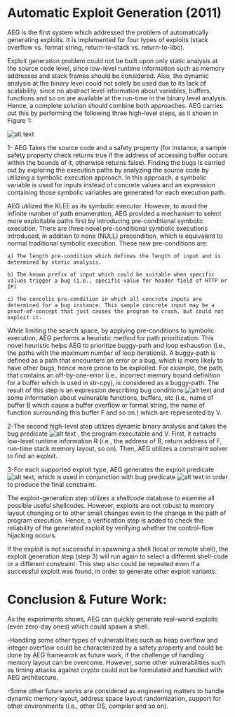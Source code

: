 # Automatic Exploit Generation (2011)
AEG is the first system which addressed the problem of automatically generating exploits. It is implemented for four types of exploits (stack overflow vs. format string, return-to-stack vs. return-to-libc).

Exploit generation problem could not be built upon only static analysis at the source code level, since low-level runtime information such as memory addresses and stack frames should be considered. Also, the dynamic analysis at the binary level could not solely be used due to its lack of scalability, since no abstract level information about variables, buffers, functions and so on are available at the run-time in the binary level analysis.  Hence, a complete solution should combine both approaches. AEG carries out this by performing the following three high-level steps, as it shown in Figure 1:

![alt text](https://github.com/razieheskandari/Screenshots/blob/master/AEG(1).JPG)

 1-  AEG Takes the source code and a safety property (for instance, a sample safety property check returns true if the address of accessing buffer occurs within the bounds of it, otherwise returns false). Finding the bugs is carried out by exploring the execution paths by analyzing the source code by utilizing a symbolic execution approach.  In this approach, a symbolic variable is used for inputs instead of concrete values and an expression containing those symbolic variables are generated for each execution path. 

AEG utilized the KLEE as its symbolic executor. However, to avoid the infinite number of path enumeration, AEG provided a mechanism to select more exploitable paths first by introducing pre-conditional symbolic execution. There are three novel pre-conditional symbolic executions introduced, in addition to none (NULL) precondition, which is equivalent to normal traditional symbolic execution. These new pre-conditions are:
	
    a) The length pre-condition which defines the length of input and is determined by static analysis. 
		
    b) The known prefix of input which could be suitable when specific values trigger a bug (i.e., specific value for header field of HTTP or IP) 
		
    c) The concolic pre-condition in which all concrete inputs are determined for a bug instance. This sample concrete input may be a proof-of-concept that just causes the program to crash, but could not exploit it. 
		
While limiting the search space, by applying pre-conditions to symbolic execution, AEG performs a heuristic method for path prioritization. This novel heuristic helps AEG to prioritize buggy-path and loop exhaustion (i.e., the paths with the maximum number of loop iterations). A buggy-path is defined as a path that encounters an error or a bug, which is more likely to have other bugs, hence more prone to be exploited. For example, the path, that contains an off-by-one-error (i.e., incorrect memory bound definition for a buffer which is used in str-cpy), is considered as a buggy-path. The result of this step is an expression describing bug conditions ![alt text](https://github.com/razieheskandari/Screenshots/blob/master/AEG_Bug.JPG) and some information about vulnerable functions, buffers, etc (i.e., name of buffer B which cause a buffer overflow or format string, the name of function surrounding this buffer F and so on.) which are represented by V.  

  2-The second high-level step utilizes dynamic binary analysis and takes the bug predicate ![alt text](https://github.com/razieheskandari/Screenshots/blob/master/AEG_Bug.JPG) , the program executable and V. First, it extracts low-level runtime information R (i.e., the address of B, return address of F, run-time stack memory layout, so on). Then, AEG utilizes a constraint solver to find an exploit. 

  3-For each supported exploit type, AEG generates the exploit predicate ![alt text](https://github.com/razieheskandari/Screenshots/blob/master/AEG_Exploit.JPG), which is used in conjunction with bug predicate ![alt text](https://github.com/razieheskandari/Screenshots/blob/master/AEG_Bug.JPG) in order to produce the final constraint. 

The exploit-generation step utilizes a shellcode database to examine all possible useful shellcodes. However, exploits are not robust to memory layout changing or to other small changes even to the change in the path of program execution. Hence, a verification step is added to check the reliability of the generated exploit by verifying whether the control-flow hijacking occurs. 

If the exploit is not successful in spawning a shell (local or remote shell), the exploit generation step (step 3) will run again to select a different shell-code or a different constraint. This step also could be repeated even if a successful exploit was found, in order to generate other exploit variants.

# Conclusion & Future Work: 

As the experiments shows, AEG can quickly generate real-world exploits (even zero-day ones) which could spawn a shell. 

  -Handling some other types of vulnerabilities such as heap overflow and integer overflow could be characterized by a safety property and could be done by AEG framework as future work, if the challenge of handling memory layout can be overcome. However, some other vulnerabilities such as timing attacks against crypto could not be formulated and handled with AEG architecture. 
	
  -Some other future works are considered as engineering matters to handle dynamic memory layout, address space layout randomization, support for other environments (i.e., other OS, compiler and so on). 
	
